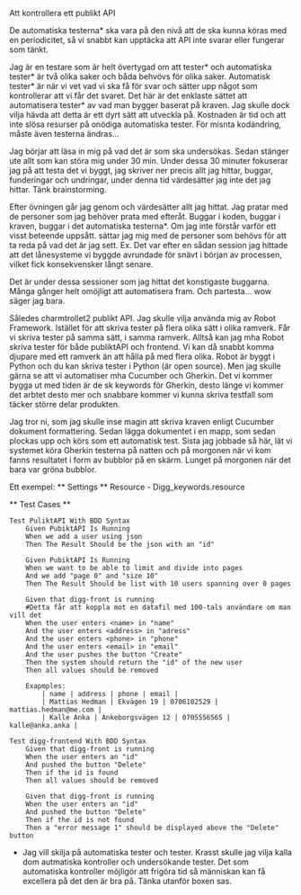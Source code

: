 Att kontrollera ett publikt API

De automatiska testerna* ska vara på den nivå att de ska kunna köras med en periodicitet, så vi snabbt kan upptäcka att API inte svarar eller fungerar som tänkt.

Jag är en testare som är helt övertygad om att tester* och automatiska tester* är två olika saker och båda behvövs för olika saker.
Automatisk tester* är när vi vet vad vi ska få för svar och sätter upp något som kontrollerar att vi får det svaret. 
Det här är det enklaste sättet att automatisera tester* av vad man bygger baserat på kraven. 
Jag skulle dock vilja hävda att detta är ett dyrt sätt att utveckla på. Kostnaden är tid och att inte slösa resurser på onödiga automatiska tester.
För misnta kodändring, måste även testerna ändras...

Jag börjar att läsa in mig på vad det är som ska undersökas.
Sedan stänger ute allt som kan störa mig under 30 min.
Under dessa 30 minuter fokuserar jag på att testa det vi byggt, jag skriver ner precis allt jag hittar, buggar, funderingar och undringar, under denna tid värdesätter jag inte det jag hittar. Tänk brainstorming.

Efter övningen går jag genom och värdesätter allt jag hittat. Jag pratar med de personer som jag behöver prata med efteråt. Buggar i koden, buggar i kraven, buggar i det automatiska testerna*.
Om jag inte förstår varför ett visst beteende uppsått. sättar jag mig med de personer som behövs för att ta reda på vad det är jag sett.
Ex. Det var efter en sådan session jag hittade att det lånesysteme vi byggde avrundade för snävt i början av processen, vilket fick konsekvensker långt senare. 

Det är under dessa sessioner som jag hittat det konstigaste buggarna. Många gånger helt omöjligt att automatisera fram. Och partesta... wow säger jag bara.

Således charmtrollet2 publikt API.
Jag skulle vilja använda mig av Robot Framework.
Istället för att skriva tester på flera olika sätt i olika ramverk.
Får vi skriva tester på samma sätt, i samma ramverk.
Alltså kan jag mha Robot skriva tester för både publiktAPI och frontend.
Vi kan då snabbt komma djupare med ett ramverk än att hålla på med flera olika.
Robot är byggt i Python och du kan skriva tester i Python (är open source).
Men jag skulle gärna se att vi automatiser mha Cucumber och Gherkin.
Det vi kommer bygga ut med tiden är de sk keywords för Gherkin, desto länge vi kommer det arbtet desto mer och snabbare kommer vi kunna skriva testfall som täcker större delar produkten.

Jag tror ni, som jag skulle inse magin att skriva kraven enligt Cucumber dokument formattering. Sedan lägga dokumentet i en mapp, som sedan plockas upp och körs som ett automatisk test. Sista jag jobbade så här, lät vi systemet köra Gherkin testerna på natten och på morgonen när vi kom fanns resultatet i form av bubblor på en skärm. Lunget på morgonen när det bara var gröna bubblor.

Ett exempel:
** Settings **
Resource - Digg_keywords.resource

** Test Cases **
```
Test PuliktAPI With BDD Syntax
    Given PubiktAPI Is Running
    When we add a user using json
    Then The Result Should be the json with an "id"

    Given PubiktAPI Is Running
    When we want to be able to limit and divide into pages
    And we add "page 0" and "size 10"
    Then The Result Should be list with 10 users spanning over 0 pages

    Given that digg-front is running
    #Detta får att koppla mot en datafil med 100-tals användare om man vill det
    When the user enters <name> in "name"
    And the user enters <address> in "adress"
    And the user enters <phone> in "phone"
    And the user enters <email> in "email"
    And the user pushes the button "Create"
    Then the system should return the "id" of the new user
    Then all values should be removed  

    Exapmples:
    	| name | address | phone | email |
    	| Mattias Hedman | Ekvägen 19 | 0706102529 | mattias.hedman@me.com |
    	| Kalle Anka | Ankeborgsvägen 12 | 0705556565 | kalle@anka.anka |

Test digg-frontend With BDD Syntax
    Given that digg-front is running
    When the user enters an "id"
    And pushed the button "Delete"
    Then if the id is found
    Then all values should be removed

    Given that digg-front is running
    When the user enters an "id"
    And pushed the button "Delete"
    Then if the id is not found
    Then a "error message 1" should be displayed above the "Delete" button
```

* Jag vill skilja på automatiska tester och tester.
Krasst skulle jag vilja kalla dom autmatiska kontroller och undersökande tester.
Det som automatiska kontroller möjligör att frigöra tid så människan kan få excellera på det den är bra på. Tänka utanför boxen sas.
